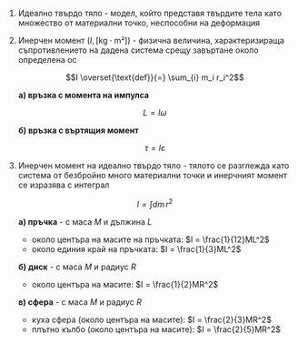 1. Идеално твърдо тяло - модел, който представя твърдите тела като множество от материални точко, неспособни на деформация

2. Инерчен момент ($I, [\text{kg}\cdot\text{m²}]$) - физична величина, характеризираща съпротивлението на дадена система срещу завъртане около определена ос
	
	$$I \overset{\text{def}}{=} \sum_{i} m_i r_i^2$$
	
	**а) връзка с момента на импулса**
	
	$$L = I\omega$$
	
	**б) връзка с въртящия момент**
	
	$$\tau = I\varepsilon$$

3. Инерчен момент на идеално твърдо тяло - тялото се разглежда като система от безбройно много материални точки и инерчният момент се изразява с интеграл
	
	$$I = \int dm \, r^2$$
	
	**а) пръчка** - с маса $M$ и дължина $L$
	- около центъра на масите на пръчката: $I = \frac{1}{12}ML^2$
	- около единия край на пръчката: $I = \frac{1}{3}ML^2$
	
	**б) диск** - с маса $M$ и радиус $R$
	- около центъра на масите: $I = \frac{1}{2}MR^2$
	
	**в) сфера** - с маса $M$ и радиус $R$
	- куха сфера (около центъра на масите): $I = \frac{2}{3}MR^2$
	- плътно кълбо (около центъра на масите): $I = \frac{2}{5}MR^2$